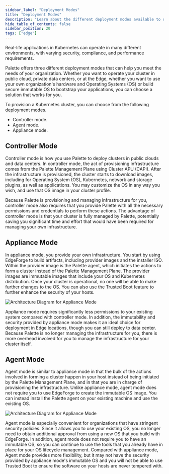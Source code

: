 ```yaml
---
sidebar_label: "Deployment Modes"
title: "Deployment Modes"
description: "Learn about the different deployment modes available to deploy your Kubernetes cluster with Palette."
hide_table_of_contents: false
sidebar_position: 20
tags: ["edge"]
---
```


Real-life applications in Kubernetes can operate in many different environments, with varying security, compliance, and
performance requirements.

Palette offers three different deployment modes that can help you meet the needs of your organization. Whether you want
to operate your cluster in public cloud, private data centers, or at the Edge, whether you want to use your own
organization's hardware and Operating Systems (OS) or build secure immutable OS to bootstrap your applications, you can
choose a solution that works for you.

To provision a Kubernetes cluster, you can choose from the following deployment modes.

- Controller mode.
- Agent mode.
- Appliance mode.

## Controller Mode

Controller mode is how you use Palette to deploy clusters in public clouds and data centers. In controller mode, the act
of provisioning infrastructure comes from the Palette Management Plane using Cluster APU (CAPI). After the
infrastructure is provisioned, the cluster starts to download images, including for Operating System (OS), Kubernetes,
network and storage plugins, as well as applications. You may customize the OS in any way you wish, and use that OS
image in your cluster profile.

Because Palette is provisioning and managing infrastructure for you, controller mode also requires that you provide
Palette with all the necessary permissions and credentials to perform these actions. The advantage of controller mode is
that your cluster is fully managed by Palette, potentially saving you significant time and effort that would have been
required for managing your own infrastructure.

## Appliance Mode

In appliance mode, you provide your own infrastructure. You start by using EdgeForge to build artifacts, including
provider images and the installer ISO. Within the provider image is the Palette agent, which initiates the actions to
form a cluster instead of the Palette Management Plane. The provider images are immutable images that include your OS
and Kubernetes distribution. Once your cluster is operational, no one will be able to make further changes to the OS.
You can also use the Trusted Boot feature to further enhance the security of your hosts.

![Architecture Diagram for Appliance Mode](/deployment-modes_appliance-mode.webp)

Appliance mode requires significantly less permissions to your existing system compared with controller mode. In
addition, the immutability and security provided by appliance mode makes it an ideal choice for deployment in Edge
locations, though you can still deploy to data center. Because Palette is no longer managing the infrastructure for you,
there is more overhead involved for you to manage the infrastructure for your cluster itself.

## Agent Mode

Agent mode is similar to appliance mode in that the bulk of the actions involved in forming a cluster happen in your
host instead of being initiated by the Palette Management Plane, and in that you are in charge of provisioning the
infrastructure. Unlike appliance mode, agent mode does not require you to use EdgeForge to create the immutable OS
image. You can instead install the Palette agent on your existing machine and use the existing OS.

![Architecture Diagram for Appliance Mode](/deployment-modes_agent-mode.webp)

Agent mode is especially convenient for organizations that have stringent security policies. Since it allows you to use
your existing OS, you no longer need to obtain additional approval from using a new OS that you build with EdgeForge. In
addition, agent mode does not require you to have an immutable OS, so you can continue to use the tools that you already
have in place for your OS lifecycle management. Compared with appliance mode, Agent mode provides more flexibility, but
it may not have the security provided by appliance mode's immutable OS and you will not be able to use Trusted Boot to
ensure the software on your hosts are never tempered with.
